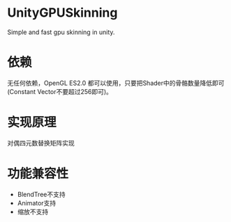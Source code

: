 # UnityGPUSkinning
Simple and fast gpu skinning in unity.

# 依赖
无任何依赖，OpenGL ES2.0 都可以使用，只要把Shader中的骨骼数量降低即可(Constant Vector不要超过256即可)。

# 实现原理
对偶四元数替换矩阵实现

# 功能兼容性
- BlendTree不支持
- Animator支持
- 缩放不支持
